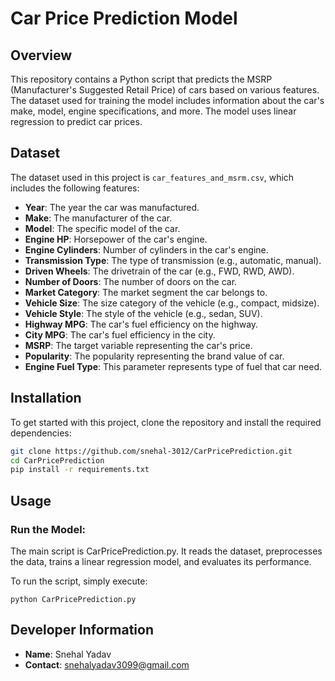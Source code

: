 # Car Price Prediction Model

## Overview

This repository contains a Python script that predicts the MSRP (Manufacturer's Suggested Retail Price) of cars based on various features. The dataset used for training the model includes information about the car's make, model, engine specifications, and more. The model uses linear regression to predict car prices.

## Dataset

The dataset used in this project is `car_features_and_msrm.csv`, which includes the following features:

- **Year**: The year the car was manufactured.
- **Make**: The manufacturer of the car.
- **Model**: The specific model of the car.
- **Engine HP**: Horsepower of the car's engine.
- **Engine Cylinders**: Number of cylinders in the car's engine.
- **Transmission Type**: The type of transmission (e.g., automatic, manual).
- **Driven Wheels**: The drivetrain of the car (e.g., FWD, RWD, AWD).
- **Number of Doors**: The number of doors on the car.
- **Market Category**: The market segment the car belongs to.
- **Vehicle Size**: The size category of the vehicle (e.g., compact, midsize).
- **Vehicle Style**: The style of the vehicle (e.g., sedan, SUV).
- **Highway MPG**: The car's fuel efficiency on the highway.
- **City MPG**: The car's fuel efficiency in the city.
- **MSRP**: The target variable representing the car's price.
- **Popularity**: The popularity representing the brand value of car.
- **Engine Fuel Type**: This parameter represents type of fuel that car need.

## Installation

To get started with this project, clone the repository and install the required dependencies:

```bash
git clone https://github.com/snehal-3012/CarPricePrediction.git
cd CarPricePrediction
pip install -r requirements.txt
```

## Usage

### Run the Model:

The main script is CarPricePrediction.py. It reads the dataset, preprocesses the data, trains a linear regression model, and evaluates its performance.

To run the script, simply execute:
```
python CarPricePrediction.py
```

## Developer Information

- **Name**: Snehal Yadav
- **Contact**: [snehalyadav3099@gmail.com](mailto:snehalyadav3099@gmail.com)
